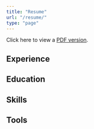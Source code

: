```yaml
---
title: "Resume"
url: "/resume/"
type: "page"
---
```


Click here to view a [PDF version](https://drive.google.com/file/d/1BHfOAdsLn3nxvd4eHXah8CVgFhhtu69N/view?usp=share_link).

## Experience

## Education

## Skills

## Tools
